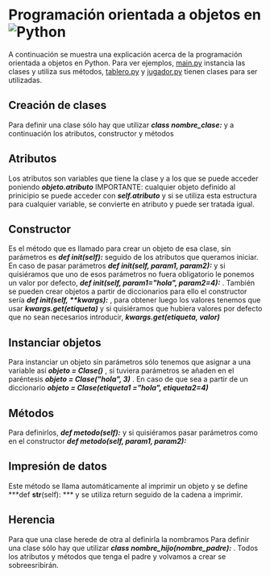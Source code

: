 # Programación orientada a objetos en ![Python](https://techspawn.com/wp-content/uploads/2016/10/Python_logo.png)

A continuación se muestra una explicación acerca de la programación orientada a objetos en Python. Para ver ejemplos, [main.py](https://github.com/vrdelc/Aprendiendo-Python/tree/master/Orientado%a%objetos/main.py) instancia las clases y utiliza sus métodos, [tablero.py](https://github.com/vrdelc/Aprendiendo-Python/tree/master/Orientado%a%objetos/tablero.py) y [jugador.py](https://github.com/vrdelc/Aprendiendo-Python/tree/master/Orientado%a%objetos/jugador.py) tienen clases para ser utilizadas.
## Creación de clases
Para definir una clase sólo hay que utilizar ***class nombre_clase:*** y a continuación los atributos, constructor y métodos
## Atributos
Los atributos son variables que tiene la clase y a los que se puede acceder poniendo ***objeto.atributo***
IMPORTANTE: cualquier objeto definido al prinicipio se puede acceder con ***self.atributo*** y si se utiliza esta estructura para cualquier variable, se convierte en atributo y puede ser tratada igual.
## Constructor
Es el método que es llamado para crear un objeto de esa clase, sin parámetros es ***def __init__(self):*** seguido de los atributos que queramos iniciar. En caso de pasar parámetros ***def __init__(self, param1, param2):*** y si quisiéramos que uno de esos parámetros no fuera obligatorio le ponemos un valor por defecto, ***def __init__(self, param1="hola", param2=4):*** .
También se pueden crear objetos a partir de diccionarios para ello el constructor sería ***def __init__(self, \*\*kwargs):***  , para obtener luego los valores tenemos que usar ***kwargs.get(etiqueta)*** y si quisiéramos que hubiera valores por defecto que no sean necesarios introducir, ***kwargs.get(etiqueta, valor)***
## Instanciar objetos
Para instanciar un objeto sin parámetros sólo tenemos que asignar a una variable así ***objeto = Clase()*** , si tuviera parámetros se añaden en el paréntesis ***objeto = Clase("hola", 3)*** .
En caso de que sea a partir de un diccionario ***objeto = Clase(etiqueta1 ="hola", etiqueta2=4)***
## Métodos
Para definirlos, ***def metodo(self):*** y si quisiéramos pasar parámetros como en el constructor  ***def metodo(self, param1, param2):***
## Impresión de datos
Este método se llama automáticamente al imprimir un objeto y se define ***def __str__(self): *** y se utiliza return seguido de la cadena a imprimir.
## Herencia
Para que una clase herede de otra al definirla la nombramos Para definir una clase sólo hay que utilizar ***class nombre_hijo(nombre_padre):*** . Todos los atributos y métodos que tenga el padre y volvamos a crear se sobreesribirán.